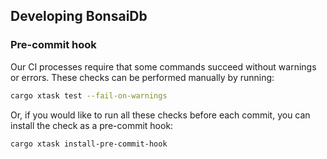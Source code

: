 ## Developing BonsaiDb

### Pre-commit hook

Our CI processes require that some commands succeed without warnings or errors. These checks can be performed manually by running:

```bash
cargo xtask test --fail-on-warnings
```

Or, if you would like to run all these checks before each commit, you can install the check as a pre-commit hook:

```bash
cargo xtask install-pre-commit-hook
```
